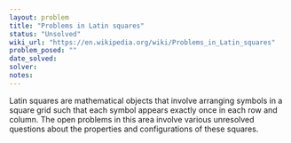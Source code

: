 ```yaml
---
layout: problem
title: "Problems in Latin squares"
status: "Unsolved"
wiki_url: "https://en.wikipedia.org/wiki/Problems_in_Latin_squares"
problem_posed: ""
date_solved:
solver:
notes:
---
```

Latin squares are mathematical objects that involve arranging symbols in a square grid such that each symbol appears exactly once in each row and column. The open problems in this area involve various unresolved questions about the properties and configurations of these squares.